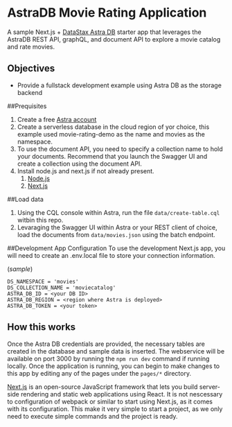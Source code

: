 
# AstraDB Movie Rating Application

A sample Next.js + [DataStax Astra DB](https://dtsx.io/3BzlUQU) starter app that leverages the AstraDB REST API, graphQL, and document API to explore a movie catalog and rate movies.

## Objectives
* Provide a fullstack development example using Astra DB as the storage backend

##Prequisites

1. Create a free [Astra account](https://astra.datastax.com/)
2. Create a serverless database in the cloud region of yor choice, this example used movie-rating-demo as the name and movies as the namespace.
3. To use the document API, you need to specify a collection name to hold your documents.  Recommend that you launch the Swagger UI and create a collection using the document API.
4. Install node.js and next.js if not already present.
    1. [Node.js](https://nodejs.org/en/)
    2. [Next.js](https://nextjs.org/docs)

##Load data
1. Using the CQL console within Astra, run the file `data/create-table.cql` witbin this repo.
2. Levaraging the Swagger UI within Astra or your REST client of choice, load the documents from `data/movies.json` using the batch endpoint. 

##Development App Configuration
To use the development Next.js app, you will need to create an .env.local file to store your connection information.

(*sample*)
```aidl
DS_NAMESPACE = 'movies'
DS_COLLECTION_NAME = 'moviecatalog'
ASTRA_DB_ID = <your DB ID>
ASTRA_DB_REGION = <region where Astra is deployed>
ASTRA_DB_TOKEN = <your token>
```

## How this works
Once the Astra DB credentials are provided, the necessary tables are created in the database and sample data is inserted. The webservice will be available on port 3000 by running the `npm run dev` command if running locally. Once the application is running, you can begin to make changes to this app by editing any of the pages under the `pages/*` directory.

[Next.js](https://nextjs.org/) is an open-source JavaScript framework that lets you build server-side rendering and static web applications using React. It is not nescessary to configuration of webpack or similar to start using Next.js, as it comes with its configuration. This make it very simple to start a project, as we only need to execute simple commands and the project is ready.


